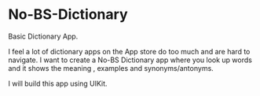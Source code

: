 # No-BS-Dictionary
Basic Dictionary App.

I feel a lot of dictionary apps on the App store do too much and are hard to navigate.
I want to create a No-BS Dictionary app where you look up words and it shows the meaning , examples and synonyms/antonyms. 

I will build this app using UIKit. 
